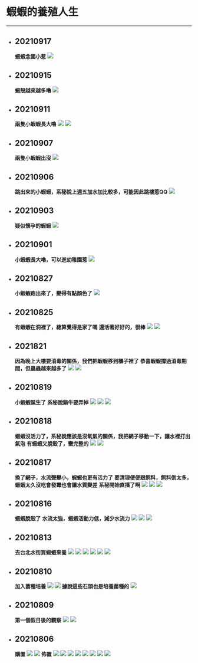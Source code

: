 # 蝦蝦的養殖人生
---

+ ## 20210917
  **蝦蝦念國小惹**
    ![](Image/20210917_1.jpg)


+ ## 20210915
    **蝦殼越來越多嚕**
    ![](Image/20210915_1.jpg)


+ ## 20210911
    **兩隻小蝦蝦長大嚕**
    ![](Image/20210911_1.jpg)
    ![](Image/20210911_2.jpg)


+ ## 20210907
    **兩隻小蝦蝦出沒**
    ![](Image/20210907_1.jpg)


+ ## 20210906
    **跳出來的小蝦蝦，系秘說上週五加水加比較多，可能因此跳樓惹QQ**
    ![](Image/20210906_1.jpg)

+ ## 20210903
    **疑似懷孕的蝦蝦**
    ![](Image/20210903_1.jpg)


+ ## 20210901
    **小蝦蝦長大嚕，可以進幼稚園惹**
    ![](Image/20210901_1.jpg)


+ ## 20210827
    **小蝦蝦跑出來了，變得有點顏色了**
    ![](Image/20210827_1.jpg)


+ ## 20210825
    **有蝦蝦在洞裡了，總算覺得是家了嗎**
    **還活著好好的，很棒**
    ![](Image/20210825_1.jpg)
    ![](Image/20210825_2.jpg)


+ ## 2021821
    **因為晚上大樓要消毒的關係，我們把蝦蝦移到櫃子裡了**
    **恭喜蝦蝦撐過消毒期間，但蟲蟲越來越多了**
    ![](Image/20210821_1.jpg)
    ![](Image/20210821_2.jpg)


+ ## 20210819
    **小蝦蝦誕生了**
    **系秘說鍋牛要弄掉**
    ![](Image/20210819_1.jpg)
    ![](Image/20210819_2.png)
    ![](Image/20210819_3.png)


+ ## 20210818
    **蝦蝦沒活力了，系秘說應該是沒氧氣的關係，我把網子移動一下，讓水裡打出氣泡**
    **有蝦蝦又脫殼了，蠻完整的**
    ![](Image/20210818_1.jpg)
    ![](Image/20210818_2.jpg)


+ ## 20210817
    **換了網子，水流聲變小，蝦蝦也更有活力了**
    **要清理便便跟飼料，飼料倒太多，蝦蝦太久沒吃會發霉也會讓水質變差**
    **系秘開始直播了啊**
    ![](Image/20210817_1.jpg)
    ![](Image/20210817_2.jpg)
    ![](Image/20210817_3.jpg)
    

+ ## 20210816
    **蝦蝦脫殼了**
    **水流太強，蝦蝦活動力低，減少水流力**
    ![](Image/20210816_1.jpg)
    ![](Image/20210816_2.jpg)
    ![](Image/20210816_3.jpg)


+ ## 20210813
    **去台北水街買蝦蝦來養**
    ![](Image/20210813_1.jpg)
    ![](Image/20210813_2.jpg)
    ![](Image/20210813_3.jpg)
    ![](Image/20210813_4.jpg)
    ![](Image/20210813_5.jpg)
    ![](Image/20210813_6.jpg)

+ ## 20210810
    **加入菌種培養**
    ![](Image/20210810_1.jpg)
    ![](Image/20210810_2.jpg)
    **據說這些石頭也是培養菌種的**
    ![](Image/20210810_3.jpg)


+ ## 20210809
    **第一個假日後的觀察**
    ![](Image/20210809_1.jpg)
    ![](Image/20210809_2.jpg)


+ ## 20210806
    **購置**
    ![](Image/20210806_9.png)
    ![](Image/20210806_10.png)
    **佈置**
    ![](Image/20210806_1.jpg)
    ![](Image/20210806_2.jpg)
    ![](Image/20210806_3.jpg)
    ![](Image/20210806_4.jpg)
    ![](Image/20210806_5.jpg)
    ![](Image/20210806_6.jpg)
    ![](Image/20210806_7.jpg)
    ![](Image/20210806_8.jpg)

